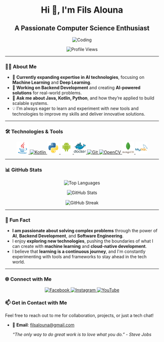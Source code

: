 <h1 align="center">Hi 👋, I'm Fils Alouna</h1>
<h2 align="center">A Passionate Computer Science Enthusiast</h2>

<p align="center">
  <img alt="Coding" width="400" height="300" src="https://media0.giphy.com/media/qgQUggAC3Pfv687qPC/giphy.gif?cid=6c09b952zz7rpjkl60ku7upvdm8gfvzz07zqv5ifv6qb0lbu&ep=v1_internal_gif_by_id&rid=giphy.gif&ct=g"/>
</p>

<p align="center">
  <img src="https://komarev.com/ghpvc/?username=Al-son&label=Profile%20views&color=0e75b6&style=flat" alt="Profile Views" />
</p>

---

### 👨‍💻 About Me

- 🌱 **Currently expanding expertise in AI technologies**, focusing on **Machine Learning** and **Deep Learning**.
- 🔭 **Working on Backend Development** and creating **AI-powered solutions** for real-world problems.
- 💬 **Ask me about Java, Kotlin, Python**, and how they’re applied to build scalable systems.
- 💡 I’m always eager to learn and experiment with new tools and technologies to improve my skills and deliver innovative solutions.

---

### 🛠️ Technologies & Tools

<p align="center">
  <a href="https://www.java.com" target="_blank">
    <img src="https://raw.githubusercontent.com/devicons/devicon/master/icons/java/java-original.svg" alt="Java" width="40" height="40"/>
  </a>
  <a href="https://kotlinlang.org" target="_blank">
    <img src="https://www.vectorlogo.zone/logos/kotlinlang/kotlinlang-icon.svg" alt="Kotlin" width="40" height="40"/>
  </a>
  <a href="https://www.python.org" target="_blank">
    <img src="https://raw.githubusercontent.com/devicons/devicon/master/icons/python/python-original.svg" alt="Python" width="40" height="40"/>
  </a>
  <a href="https://developer.android.com" target="_blank">
    <img src="https://raw.githubusercontent.com/devicons/devicon/master/icons/android/android-original-wordmark.svg" alt="Android" width="40" height="40"/>
  </a>
  <a href="https://www.docker.com/" target="_blank">
    <img src="https://raw.githubusercontent.com/devicons/devicon/master/icons/docker/docker-original-wordmark.svg" alt="Docker" width="40" height="40"/>
  </a>
  <a href="https://git-scm.com/" target="_blank">
    <img src="https://www.vectorlogo.zone/logos/git-scm/git-scm-icon.svg" alt="Git" width="40" height="40"/>
  </a>
  <a href="https://opencv.org/" target="_blank">
    <img src="https://www.vectorlogo.zone/logos/opencv/opencv-icon.svg" alt="OpenCV" width="40" height="40"/>
  </a>
  <a href="https://www.mongodb.com/" target="_blank">
    <img src="https://raw.githubusercontent.com/devicons/devicon/master/icons/mongodb/mongodb-original-wordmark.svg" alt="MongoDB" width="40" height="40"/>
  </a>
  <a href="https://www.mysql.com/" target="_blank">
    <img src="https://raw.githubusercontent.com/devicons/devicon/master/icons/mysql/mysql-original-wordmark.svg" alt="MySQL" width="40" height="40"/>
  </a>
</p>

---

### 📊 GitHub Stats

<p align="center">
  <img align="center" src="https://github-readme-stats.vercel.app/api/top-langs?username=Al-son&show_icons=true&locale=en&layout=compact" alt="Top Languages"/>
</p>

<p align="center">
  <img align="center" src="https://github-readme-stats.vercel.app/api?username=Al-son&show_icons=true&locale=en" alt="GitHub Stats"/>
</p>

<p align="center">
  <img align="center" src="https://github-readme-streak-stats.herokuapp.com/?user=Al-son&" alt="GitHub Streak"/>
</p>

---

### 🚀 Fun Fact

- **I am passionate about solving complex problems** through the power of **AI**, **Backend Development**, and **Software Engineering**.
- I enjoy **exploring new technologies**, pushing the boundaries of what I can create with **machine learning** and **cloud-native development**.
- I believe that **learning is a continuous journey**, and I'm constantly experimenting with tools and frameworks to stay ahead in the tech world.

---

### 🌐 Connect with Me

<p align="center">
  <a href="https://fb.com/filsalouna" target="_blank">
    <img src="https://raw.githubusercontent.com/rahuldkjain/github-profile-readme-generator/master/src/images/icons/Social/facebook.svg" alt="Facebook" height="30" width="40"/>
  </a>
  <a href="https://instagram.com/fils_alouna" target="_blank">
    <img src="https://raw.githubusercontent.com/rahuldkjain/github-profile-readme-generator/master/src/images/icons/Social/instagram.svg" alt="Instagram" height="30" width="40"/>
  </a>
  <a href="https://www.youtube.com/filsalouna" target="_blank">
    <img src="https://raw.githubusercontent.com/rahuldkjain/github-profile-readme-generator/master/src/images/icons/Social/youtube.svg" alt="YouTube" height="30" width="40"/>
  </a>
</p>

### 📫 Get in Contact with Me

Feel free to reach out to me for collaboration, projects, or just a tech chat!

- 📧 **Email**: [filsalouna@gmail.com](mailto:filsalouna@gmail.com)

<p align="center">
  <i>“The only way to do great work is to love what you do.” - Steve Jobs</i>
</p>
